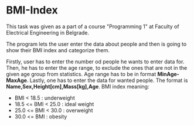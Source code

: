 # BMI-Index
This task was given as a part of a course "Programming 1" at Faculty of Electrical Engineering in Belgrade.

The program lets the user enter the data about people and then is going to show their BMI index and categorize them.

Firstly, user has to enter the number od people he wants to enter data for. Then, he has to enter the age range, to exclude the ones that are not in the given age group from statistics. Age range has to be in format **MinAge-MaxAge**. Lastly, one has to enter the data for wanted people. The format is **Name,Sex,Height[cm],Mass[kg],Age**.
BMI index meaning:
  - BMI < 18.5 : underweight
  - 18.5 <= BMI < 25.0 : ideal weight
  - 25.0 <= BMI < 30.0 : overweight
  - 30.0 <= BMI : obesity
